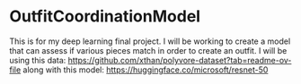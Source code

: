 # OutfitCoordinationModel
This is for my deep learning final project. I will be working to create a model that can assess if various pieces match in order to create an outfit. I will be using this data: https://github.com/xthan/polyvore-dataset?tab=readme-ov-file along with this model: https://huggingface.co/microsoft/resnet-50 
